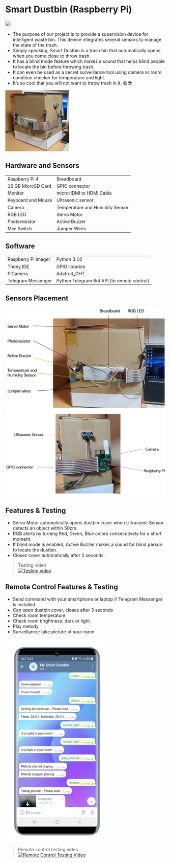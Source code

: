 # Smart Dustbin (Raspberry Pi)

![](https://encrypted-tbn0.gstatic.com/images?q=tbn:ANd9GcQFR5q6S9tyT6UVH8BSHt69aKR9ohcYL5GlX7ejmWb8qrweSmLDAJWKcJlonoJ3fJRpSA&usqp=CAU)

* The purpose of our project is to provide a supervision device for intelligent waste bin. This device integrates several sensors to manage the state of the trash. 
* Simply speaking, Smart Dustbin is a trash bin that automatically opens when you come close to throw trash.  
* It has a blind mode feature which makes a sound that helps blind people to locate the bin before throwing trash.  
* It can even be used as a secret surveillance tool using camera or room condition checker for temperature and light.   
* It’s so cool that you will not want to throw trash in it. 😆😎  

![](media/picture.png)

## Hardware and Sensors

<table>
	<tr>
		<td>Raspberry Pi 4</td>
		<td>Breadboard</td>
	</tr>
	<tr>
		<td>16 GB MicroSD Card</td>
		<td>GPIO connector</td>
	</tr>
	<tr>
		<td>Monitor</td>
		<td>microHDMI to HDMI Cable</td>
	</tr>
	<tr>
		<td>Keyboard and Mouse</td>
		<td>Ultrasonic sensor</td>
	</tr>
	<tr>
		<td>Camera</td>
		<td>Temperature and Humidity Sensor</td>
	</tr>
	<tr>
		<td>RGB LED</td>
		<td>Servo Motor</td>
	</tr>
	<tr>
		<td>Photoresistor</td>
		<td>Active Buzzer</td>
	</tr>
	<tr>
		<td>Mini Switch</td>
		<td>Jumper Wires</td>
	</tr>

</table>

## Software

<table>
	<tr>
		<td>Raspberry Pi Imager</td>
		<td>Python 3.10</td>
	</tr>
	<tr>
		<td>Thony IDE</td>
		<td>GPIO libraries</td>
	</tr>
	<tr>
		<td>PiCamera</td>
		<td>Adafruit_DHT</td>
	</tr>
	<tr>
		<td>Telegram Messenger</td>
		<td>Python Telegram Bot API (to remote control)</td>
	</tr>
</table>

## Sensors Placement
![](media/sensors_placement.png)  
![](media/sensors_placement2.png)

## Features & Testing
* Servo Motor automatically opens dustbin cover when Ultrasonic Sensor detects an object within 50cm.
* RGB alerts by turning Red, Green, Blue colors consecutively for a short moment.
* If blind mode is enabled, Active Buzzer makes a sound for blind person to locate the dustbin.
* Closes cover automatically after 3 seconds.

> Testing video  
[![Testing video](https://www.pngkit.com/png/full/118-1185200_youtube-frame-youtube.png)](https://youtu.be/YzPtPHuyT6g)

## Remote Control Features & Testing
* Send command with your smartphone or laptop if Telegram Messenger is installed
* Can open dustbin cover, closes after 3 seconds
* Check room temperature
* Check room brightness: dark or light
* Play melody
* Surveillance: take picture of your room

![](media/remote_control_screenshot.png)  

> Remote control testing video  
[![Remote Control Testing Video](https://www.pngkit.com/png/full/118-1185200_youtube-frame-youtube.png)](https://youtu.be/F2Wyy5eU9tc)
